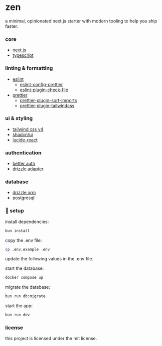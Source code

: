 # zen

a minimal, opinionated next.js starter with modern tooling to help you ship faster.

### core

- [next.js](https://nextjs.org/)
- [typescript](https://www.typescriptlang.org/)

### linting & formatting

- [eslint](https://eslint.org/)
  - [eslint-config-prettier](https://github.com/prettier/eslint-config-prettier)
  - [eslint-plugin-check-file](https://github.com/dukeluo/eslint-plugin-check-file)
- [prettier](https://prettier.io/)
  - [prettier-plugin-sort-imports](https://github.com/trivago/prettier-plugin-sort-imports)
  - [prettier-plugin-tailwindcss](https://github.com/tailwindlabs/prettier-plugin-tailwindcss)

### ui & styling

- [tailwind css v4](https://tailwindcss.com/)
- [shadcn/ui](https://ui.shadcn.com/)
- [lucide-react](https://lucide.dev/)

### authentication

- [better auth](https://www.better-auth.com/)
- [drizzle adapter](https://www.better-auth.com/docs/adapters/drizzle)

### database

- [drizzle orm](https://orm.drizzle.team/docs/get-started/postgresql-new)
- postgresql

### 🔧 setup

install dependencies:

```bash
bun install
```

copy the .env file:

```bash
cp .env.example .env
```

update the following values in the .env file.

start the database:

```bash
docker compose up
```

migrate the database:

```bash
bun run db:migrate
```

start the app:

```bash
bun run dev
```

### license

this project is licensed under the mit license.

